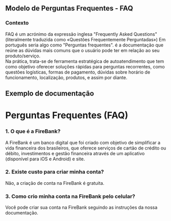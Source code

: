 ## Modelo de Perguntas Frequentes - FAQ

### Contexto 
FAQ é um acrónimo da expressão inglesa "Frequently Asked Questions" (literalmente traduzida como «Questões Frequentemente Perguntadas») Em português seria algo como "Perguntas frequentes". é a documentação que reúne as dúvidas mais comuns que o usuário pode ter em relação ao seu produto/serviço.  
Na prática, trata-se de ferramenta estratégica de autoatendimento que tem como objetivo oferecer soluções rápidas para perguntas recorrentes, como questões logísticas, formas de pagamento, dúvidas sobre horário de funcionamento, localização, produtos, e assim por diante. 


## Exemplo de documentação 

# Perguntas Frequentes (FAQ)

### 1. O que é a FireBank?

A FireBank é um banco digital que foi criado com objetivo de simplificar a vida financeira dos brasileiros, que oferece serviços de cartão de crédito ou débito, investimentos e gestão financeira através de um aplicativo (disponível para iOS e Android) e site. 

### 2. Existe custo para criar minha conta?

Não, a criação de conta na FireBank é gratuita. 

### 3. Como crio minha conta na FireBank pelo celular?

Você pode criar sua conta na FireBank seguindo as instruções da nossa documentação. 